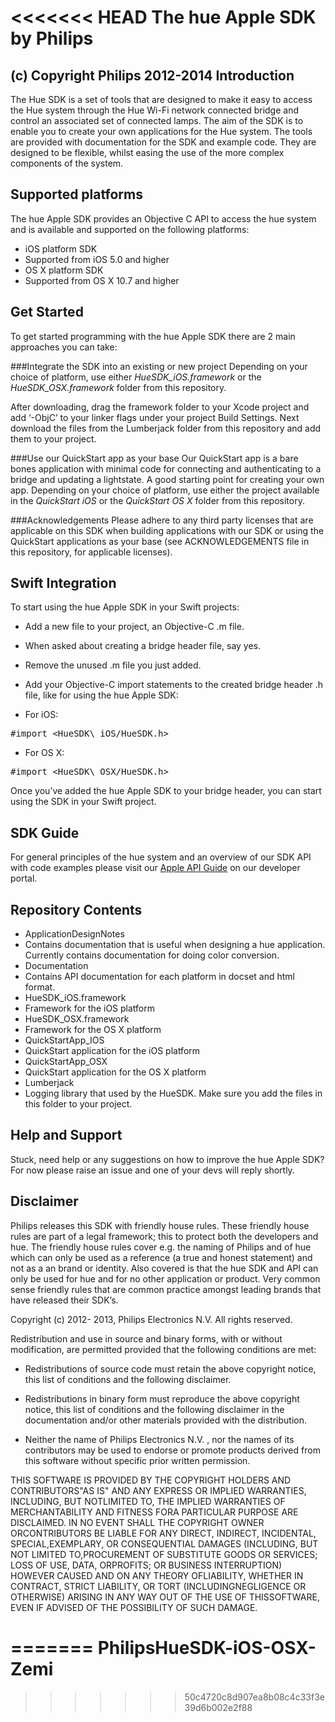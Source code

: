 <<<<<<< HEAD
The hue Apple SDK by Philips
===============
(c) Copyright Philips 2012-2014
Introduction
----------------
The Hue SDK is a set of tools that are designed to make it easy to access the Hue system through the Hue Wi-Fi network connected bridge and control an associated set of connected lamps. The aim of the SDK is to enable you to create your own applications for the Hue system.
The tools are provided with documentation for the SDK and example code. They are designed to be flexible, whilst easing the use of the more complex components of the system.

Supported platforms
----------------
The hue Apple SDK provides an Objective C API to access the hue system and is available and supported on the following platforms:

* iOS platform SDK
 * Supported from iOS 5.0 and higher
* OS X platform SDK
 * Supported from OS X 10.7 and higher

Get Started
----------------
To get started programming with the hue Apple SDK there are 2 main approaches you can take:

###Integrate the SDK into an existing or new project
Depending on your choice of platform, use either    _HueSDK\_iOS.framework_ or the _HueSDK\_OSX.framework_ folder from this repository.

After downloading, drag the framework folder to your Xcode project and add ‘-ObjC’ to your linker flags under your project Build Settings.
Next download the files from the Lumberjack folder from this repository and add them to your project.

###Use our QuickStart app as your base
Our QuickStart app is a bare bones application with minimal code for connecting and authenticating to a bridge and updating a lightstate. A good starting point for creating your own app.  Depending on your choice of platform, use either the project available in the _QuickStart iOS_ or the  _QuickStart OS X_ folder from this repository.

###Acknowledgements
Please adhere to any third party licenses that are applicable on this SDK when building applications with our SDK or using the QuickStart applications as your base (see ACKNOWLEDGEMENTS file in this repository, for applicable licenses).

Swift Integration
----------------
To start using the hue Apple SDK in your Swift projects:

* Add a new file to your project, an Objective-C .m file.
* When asked about creating a bridge header file, say yes.
* Remove the unused .m file you just added.

* Add your Objective-C import statements to the created bridge header .h file, like for using the hue Apple SDK:
 * For iOS:
<pre>#import &lt;HueSDK\_iOS/HueSDK.h></pre>
 * For OS X:
<pre>#import &lt;HueSDK\_OSX/HueSDK.h></pre>

Once you’ve added the hue Apple SDK to your bridge header, you can start using the SDK in your Swift project.

SDK Guide
----------------
For general principles of the hue system and an overview of our SDK API with code examples please visit our [Apple API Guide](http://developers.meethue.com/documentation/apple-api-guide) on our developer portal. 

Repository Contents
----------------
* ApplicationDesignNotes
 * Contains documentation that is useful when designing a hue application. Currently contains documentation for doing color conversion.
* Documentation
 * Contains API documentation for each platform in docset and html format. 
* HueSDK_iOS.framework
 * Framework for the iOS platform
* HueSDK_OSX.framework
 * Framework for the OS X platform
* QuickStartApp_IOS
 * QuickStart application for the iOS platform
* QuickStartApp_OSX
 * QuickStart application for the OS X platform
* Lumberjack
 * Logging library that used by the HueSDK. Make sure you add the files in this folder to your project.

Help and Support
----------------
Stuck, need help or any suggestions on how to improve the hue Apple SDK? For now please raise an issue and one of your devs will reply shortly.

Disclaimer
----------------
Philips releases this SDK with friendly house rules. These friendly house rules are part of a legal framework; this to protect both the developers and hue. The friendly house rules cover e.g. the naming of Philips and of hue which can only be used as a reference (a true and honest statement) and not as a an brand or identity. Also covered is that the hue SDK and API can only be used for hue and for no other application or product. Very common sense friendly rules that are common practice amongst leading brands that have released their SDK’s.

Copyright (c) 2012- 2013, Philips Electronics N.V. All rights reserved.

Redistribution and use in source and binary forms, with or without modification, are permitted provided that the following conditions are met:

* Redistributions of source code must retain the above copyright notice, this list of conditions and the following disclaimer.

* Redistributions in binary form must reproduce the above copyright notice, this list of conditions and the following disclaimer in the documentation and/or other materials provided with the distribution.

* Neither the name of Philips Electronics N.V. , nor the names of its contributors may be used to endorse or promote products derived from this software without specific prior written permission.

THIS SOFTWARE IS PROVIDED BY THE COPYRIGHT HOLDERS AND CONTRIBUTORS"AS IS" AND ANY EXPRESS OR IMPLIED WARRANTIES, INCLUDING, BUT NOTLIMITED TO, THE IMPLIED WARRANTIES OF MERCHANTABILITY AND FITNESS FORA PARTICULAR PURPOSE ARE DISCLAIMED. IN NO EVENT SHALL THE COPYRIGHT OWNER ORCONTRIBUTORS BE LIABLE FOR ANY DIRECT, INDIRECT, INCIDENTAL, SPECIAL,EXEMPLARY, OR CONSEQUENTIAL DAMAGES (INCLUDING, BUT NOT LIMITED TO,PROCUREMENT OF SUBSTITUTE GOODS OR SERVICES; LOSS OF USE, DATA, ORPROFITS; OR BUSINESS INTERRUPTION) HOWEVER CAUSED AND ON ANY THEORY OFLIABILITY, WHETHER IN CONTRACT, STRICT LIABILITY, OR TORT (INCLUDINGNEGLIGENCE OR OTHERWISE) ARISING IN ANY WAY OUT OF THE USE OF THISSOFTWARE, EVEN IF ADVISED OF THE POSSIBILITY OF SUCH DAMAGE.


=======
PhilipsHueSDK-iOS-OSX-Zemi
==========================
>>>>>>> 50c4720c8d907ea8b08c4c33f3e39d6b002e2f88
